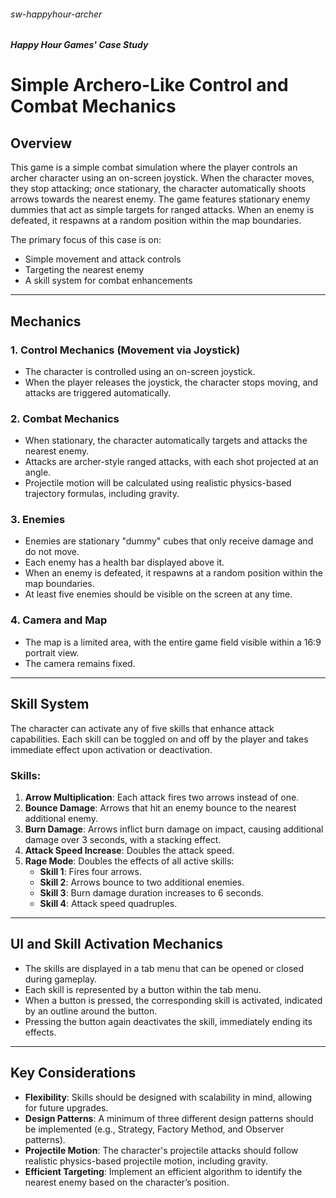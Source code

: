 ###### sw-happyhour-archer
##### Happy Hour Games' Case Study

# Simple Archero-Like Control and Combat Mechanics

## Overview
This game is a simple combat simulation where the player controls an archer character using an on-screen joystick. When the character moves, they stop attacking; once stationary, the character automatically shoots arrows towards the nearest enemy. The game features stationary enemy dummies that act as simple targets for ranged attacks. When an enemy is defeated, it respawns at a random position within the map boundaries.

The primary focus of this case is on:
- Simple movement and attack controls
- Targeting the nearest enemy
- A skill system for combat enhancements

---

## Mechanics

### 1. Control Mechanics (Movement via Joystick)
- The character is controlled using an on-screen joystick.
- When the player releases the joystick, the character stops moving, and attacks are triggered automatically.

### 2. Combat Mechanics
- When stationary, the character automatically targets and attacks the nearest enemy.
- Attacks are archer-style ranged attacks, with each shot projected at an angle.
- Projectile motion will be calculated using realistic physics-based trajectory formulas, including gravity.

### 3. Enemies
- Enemies are stationary "dummy" cubes that only receive damage and do not move.
- Each enemy has a health bar displayed above it.
- When an enemy is defeated, it respawns at a random position within the map boundaries.
- At least five enemies should be visible on the screen at any time.

### 4. Camera and Map
- The map is a limited area, with the entire game field visible within a 16:9 portrait view.
- The camera remains fixed.

---

## Skill System
The character can activate any of five skills that enhance attack capabilities. Each skill can be toggled on and off by the player and takes immediate effect upon activation or deactivation.

### Skills:
1. **Arrow Multiplication**: Each attack fires two arrows instead of one.
2. **Bounce Damage**: Arrows that hit an enemy bounce to the nearest additional enemy.
3. **Burn Damage**: Arrows inflict burn damage on impact, causing additional damage over 3 seconds, with a stacking effect.
4. **Attack Speed Increase**: Doubles the attack speed.
5. **Rage Mode**: Doubles the effects of all active skills:
   - **Skill 1**: Fires four arrows.
   - **Skill 2**: Arrows bounce to two additional enemies.
   - **Skill 3**: Burn damage duration increases to 6 seconds.
   - **Skill 4**: Attack speed quadruples.

---

## UI and Skill Activation Mechanics
- The skills are displayed in a tab menu that can be opened or closed during gameplay.
- Each skill is represented by a button within the tab menu.
- When a button is pressed, the corresponding skill is activated, indicated by an outline around the button.
- Pressing the button again deactivates the skill, immediately ending its effects.

---

## Key Considerations
- **Flexibility**: Skills should be designed with scalability in mind, allowing for future upgrades.
- **Design Patterns**: A minimum of three different design patterns should be implemented (e.g., Strategy, Factory Method, and Observer patterns).
- **Projectile Motion**: The character's projectile attacks should follow realistic physics-based projectile motion, including gravity.
- **Efficient Targeting**: Implement an efficient algorithm to identify the nearest enemy based on the character’s position.


